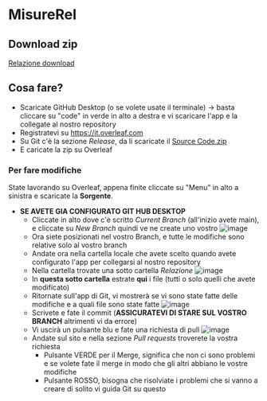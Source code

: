 # MisureRel

## Download zip
[Relazione download](https://github.com/fizzi01/MisureRel/releases/tag/latest)

Cosa fare?
---------------------

* Scaricate GitHub Desktop (o se volete usate il terminale) -> basta cliccare su "code" in verde in alto a destra e vi scaricare l'app e la collegate al nostro repository
* Registratevi su https://it.overleaf.com
* Su Git c'è la sezione *Release*, da li scaricate il [Source Code.zip](https://github.com/fizzi01/MisureRel/releases/tag/latest)
* E caricate la zip su Overleaf

### Per fare modifiche

State lavorando su Overleaf, appena finite cliccate su "Menu" in alto a sinistra e scaricate la **Sorgente**.

* **SE AVETE GIA CONFIGURATO GIT HUB DESKTOP**
  * Cliccate in alto dove c'è scritto *Current Branch* (all'inizio avete main), e cliccate su *New Branch* quindi ve ne create uno vostro
    ![image](https://github.com/fizzi01/MisureRel/assets/105501091/bd908efd-e447-4056-a7ce-d3516b17da63)
  * Ora siete posizionati nel vostro Branch, e tutte le modifiche sono relative solo al vostro branch
  * Andate ora nella cartella locale che avete scelto quando avete configurato l'app per collegarsi al nostro repository
  * Nella cartella trovate una sotto cartella *Relazione* ![image](https://github.com/fizzi01/MisureRel/assets/105501091/08cbbe65-140e-4396-8966-8543a037292b)
  * In **questa sotto cartella** estrate **qui** i file (tutti o solo quelli che avete modificato)
  * Ritornate sull'app di Git, vi mostrerà se vi sono state fatte delle modifiche e a quali file sono state fatte
  ![image](https://github.com/fizzi01/MisureRel/assets/105501091/c2e7a3b5-0ff9-4533-9bc0-c3103b7fad15)
  * Scrivete e fate il commit (**ASSICURATEVI DI STARE SUL VOSTRO BRANCH** altrimenti vi da errore)
  * Vi uscirà un pulsante blu e fate una richiesta di pull
  ![image](https://github.com/fizzi01/MisureRel/assets/105501091/71351e50-c0f7-4394-8971-bbb8906b588b)
  * Andate sul sito e nella sezione *Pull requests* troverete la vostra richiesta
    * Pulsante VERDE per il Merge, significa che non ci sono problemi e se volete fate il merge in modo che gli altri abbiano le vostre modifiche
    * Pulsante ROSSO, bisogna che risolviate i problemi che si vanno a creare di solito vi guida Git su questo
